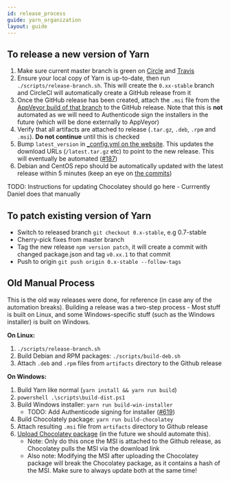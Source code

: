 ```yaml
---
id: release_process
guide: yarn_organization
layout: guide
---
```


## To release a new version of Yarn <a class="toc" id="toc-to-release-a-new-version-of-yarn" href="#toc-to-release-a-new-version-of-yarn"></a>

1. Make sure current master branch is green on [Circle](https://circleci.com/gh/yarnpkg/yarn) and [Travis](https://travis-ci.com/yarnpkg/yarn/builds)
2. Ensure your local copy of Yarn is up-to-date, then run `./scripts/release-branch.sh`. This will create the `0.xx-stable` branch and CircleCI will automatically create a GitHub release from it
3. Once the GitHub release has been created, attach the `.msi` file from the [AppVeyor build of that branch](https://ci.appveyor.com/project/kittens/yarn) to the GitHub release. Note that this is **not** automated as we will need to Authenticode sign the installers in the future (which will be done externally to AppVeyor)
4. Verify that all artifacts are attached to release (`.tar.gz`, `.deb`, `.rpm` and `.msi`). **Do not continue** until this is checked
5. Bump `latest_version` in [_config.yml on the website](https://github.com/yarnpkg/website/blob/master/_config.yml#L9). This updates the download URLs (`/latest.tar.gz` etc) to point to the new release. This will eventually be automated ([#187](https://github.com/yarnpkg/website/issues/187))
6. Debian and CentOS repo should be automatically updated with the latest release within 5 minutes (keep an eye on [the commits](https://github.com/yarnpkg/releases/commits/gh-pages))

TODO: Instructions for updating Chocolatey should go here - Currrently Daniel does that manually

## To patch existing version of Yarn <a class="toc" id="toc-to-patch-existing-version-of-yarn" href="#toc-to-patch-existing-version-of-yarn"></a>

- Switch to released branch `git checkout 0.x-stable`, e.g 0.7-stable
- Cherry-pick fixes from master branch
- Tag the new release `npm version patch`, it will create a commit with changed
  package.json and tag `v0.xx.1` to that commit
- Push to origin `git push origin 0.x-stable --follow-tags`

## Old Manual Process <a class="toc" id="toc-old-manual-process" href="#toc-old-manual-process"></a>

This is the old way releases were done, for reference (in case any of the automation breaks). Building a release was a two-step process - Most stuff is built on Linux, and some Windows-specific stuff (such as the Windows installer) is built on Windows.

**On Linux:**

1. `./scripts/release-branch.sh`
2. Build Debian and RPM packages: `./scripts/build-deb.sh`
3. Attach `.deb` and `.rpm` files from `artifacts` directory to the Github release

**On Windows:**

1. Build Yarn like normal (`yarn install && yarn run build`)
2. `powershell .\scripts\build-dist.ps1`
3. Build Windows installer: `yarn run build-win-installer`
    * TODO: Add Authenticode signing for installer ([#619](https://github.com/yarnpkg/yarn/issues/619))
4. Build Chocolately package: `yarn run build-chocolatey`
5. Attach resulting `.msi` file from `artifacts` directory to Github release
6. [Upload Chocolatey package](https://chocolatey.org/packages/upload) (in the future we should automate this).
    * Note: Only do this once the MSI is attached to the Github release, as Chocolatey pulls the MSI via the download link
    * Also note: Modifying the MSI after uploading the Chocolatey package will break the Chocolatey package, as it contains a hash of the MSI. Make sure to always update both at the same time!
